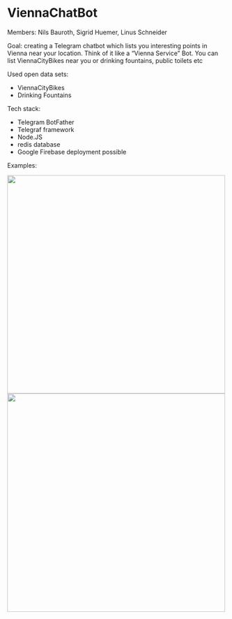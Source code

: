 # ViennaChatBot

Members: Nils Bauroth, Sigrid Huemer, Linus Schneider

Goal: creating a Telegram chatbot which lists you interesting points in Vienna near your location. Think of it like a “Vienna Service” Bot. You can list ViennaCityBikes near you or drinking fountains, public toilets etc

Used open data sets:

- ViennaCityBikes
- Drinking Fountains

Tech stack:

- Telegram BotFather
- Telegraf framework
- Node.JS 
- redis database
- Google Firebase deployment possible


Examples:

<img src="https://user-images.githubusercontent.com/49709871/123240014-37de2400-d4e0-11eb-9bdb-1dae1accff6e.png" height="500">
<img src="https://user-images.githubusercontent.com/49709871/123240020-39a7e780-d4e0-11eb-8b8a-383ce5cc41a1.png" height="500">

